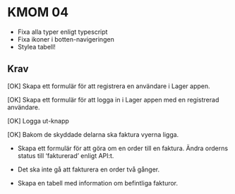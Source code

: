 KMOM 04
===========

* Fixa alla typer enligt typescript
* Fixa ikoner i botten-navigeringen
* Stylea tabell!

Krav
------

[OK] Skapa ett formulär för att registrera en användare i Lager appen.

[OK] Skapa ett formulär för att logga in i Lager appen med en registrerad användare.

[OK] Logga ut-knapp

[OK] Bakom de skyddade delarna ska faktura vyerna ligga.

* Skapa ett formulär för att göra om en order till en faktura. Ändra orderns status till ‘fakturerad’ enligt API:t.

* Det ska inte gå att fakturera en order två gånger.

* Skapa en tabell med information om befintliga fakturor.

